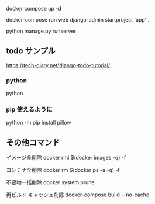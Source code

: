 docker compose up -d

docker-compose run web django-admin startproject 'app' .

python manage.py runserver

## todo サンプル

https://tech-diary.net/django-todo-tutorial/

### python

python

### pip 使えるように

python -m pip install pillow

## その他コマンド

イメージ全削除
docker rmi $(docker images -q) -f

コンテナ全削除
docker rm $(docker ps -a -q) -f

不要物一括削除
docker system prune

再ビルド キャッシュ削除
docker-compose build --no-cache